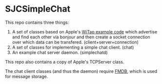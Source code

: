 SJCSimpleChat
=============

This repo contains three things:

1. A set of classes based on Apple's [WiTap example code](http://developer.apple.com/library/ios/#samplecode/WiTap/Introduction/Intro.html) which advertise and find each other via bonjour and then create a socket connection over which data can be transfered. (client+server+connection)
2. A set of classes for implementing a simple chat client. (chat)
3. An example chat server daemon. (simplechatd)

This repo also contains a copy of Apple's TCPServer class.

The chat client classes (and thus the daemon) require [FMDB](https://github.com/ccgus/fmdb), which is used for message storage.

